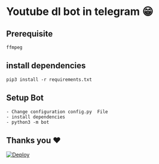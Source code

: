 # Youtube dl bot in telegram 😁
## Prerequisite
    ffmpeg
  
    
## install dependencies
    pip3 install -r requirements.txt


## Setup Bot
    - Change configuration config.py  File
    - install dependencies
    - python3 -m bot
    
## Thanks you ❤️

[![Deploy](https://www.herokucdn.com/deploy/button.svg)](https://heroku.com/deploy?template=https://github.com/matin2002programmer/Kurd-youtube-dl/tree/master)

